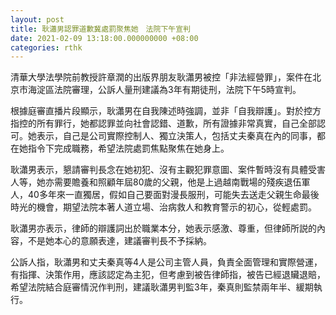 ```yaml
---
layout: post
title: 耿瀟男認罪道歉冀處罰聚焦她　法院下午宣判
date: 2021-02-09 13:18:00.000000000 +08:00
categories: rthk
---
```


清華大學法學院前教授許章潤的出版界朋友耿瀟男被控「非法經營罪」，案件在北京市海淀區法院審理，公訴人量刑建議為3年有期徒刑，法院下午5時宣判。

根據庭審直播片段顯示，耿瀟男在自我陳述時強調，並非「自我辯護」。對於控方指控的所有罪行，她都認罪並向社會認錯、道歉，所有證據非常真實，自己全部認可。她表示，自己是公司實際控制人、獨立決策人，包括丈夫秦真在內的同事，都在她指令下完成職務，希望法院處罰焦點聚焦在她身上。

耿瀟男表示，懇請審判長念在她初犯、沒有主觀犯罪意圖、案件暫時沒有具體受害人等，她亦需要贍養和照顧年屆80歲的父親，他是上過越南戰場的殘疾退伍軍人，40多年來一直獨居，假如自己要面對漫長服刑，可能失去送走父親生命最後時光的機會，期望法院本著人道立場、治病救人和教育警示的初心，從輕處罰。

耿瀟男亦表示，律師的辯護詞出於職業本分，她表示感激、尊重，但律師所説的內容，不是她本心的意願表達，建議審判長不予採納。

公訴人指，耿瀟男和丈夫秦真等4人是公司主管人員，負責全面管理和實際營運，有指揮、決策作用，應該認定為主犯，但考慮到被告律師指，被告已經退贜退賠，希望法院結合庭審情況作判刑，建議耿瀟男判監3年，秦真則監禁兩年半、緩期執行。
